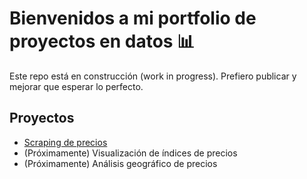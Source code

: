 # Bienvenidos a mi portfolio de proyectos en datos 📊  

Este repo está en construcción (work in progress). Prefiero publicar y mejorar que esperar lo perfecto.

## Proyectos
- [Scraping de precios]()  
- (Próximamente) Visualización de índices de precios
- (Próximamente) Análisis geográfico de precios
